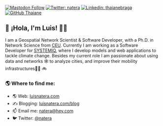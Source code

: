[![Mastodon Follow](https://img.shields.io/mastodon/follow/109263261987609647?domain=https%3A%2F%2Ffosstodon.org)](https://fosstodon.org/@natera)
[![Twitter: natera](https://img.shields.io/twitter/follow/natera?style=social)](https://twitter.com/natera)
[![Linkedin: thaianebraga](https://img.shields.io/badge/-nateraluis-blue?style=flat-square&logo=Linkedin&logoColor=white&link=https://www.linkedin.com/in/natera/)](https://www.linkedin.com/in/natera/)
[![GitHub Thaiane](https://img.shields.io/github/followers/nateraluis?label=follow&style=social)](https://github.com/nateraluis)


## 👋  ¡Hola, I'm Luis! 👨‍💻

I am a Geospatial Network Scientist & Software Developer, with a Ph.D. in Network Science from [CEU](https://ceu.edu). Currently I am working as a Software Developer for [SYSTEMIQ](https://systemiq.earth), where I develop models and web applications to tackle climate change. Besides my current role I am passionate about using data and networks 🕸 to analyze cities, and improve their mobility infrastructures🚶‍♂️ 🚲


### 🌎  Where to find me:
- 🌎 Web: [luisnatera.com](https://luisnatera.com)
- ✍️ Blogging: [luisnatera.com/blog](https://luisnatera.com/blog)
- 📫 Email me: [natera@hey.com](mailto:natera@hey.com)
- 🐦 Twitter: [@natera](https://twitter.com/natera)

